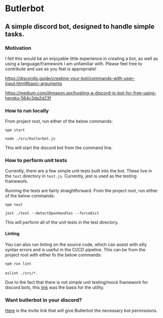 # Butlerbot
## A simple discord bot, designed to handle simple tasks.

### Motivation

I felt this would be an enjoyable little experience in creating a bot, as well as using a language/framework I am unfamiliar with. Please feel free to contribute and use as you feel is appropriate!

https://discordjs.guide/creating-your-bot/commands-with-user-input.html#basic-arguments

https://medium.com/@mason.spr/hosting-a-discord-js-bot-for-free-using-heroku-564c3da2d23f

### How to run locally

From project root, run either of the below commands:

`npm start`
 

`node ./src/butlerbot.js` 

This will start the discord bot from the command line.

### How to perform unit tests

Currently, there are a few simple unit tests built into the bot. These live in the `test` directory in `test.js`. Currently, jest is used as the testing framework.

Running the tests are fairly straightforward. From the project root, run either of the below commands:

`npm test`

`jest ./test --detectOpenHandles --forceExit`

This will perform all of the unit tests in the test directory.

#### Linting

You can also run linting on the source code, which can assist with silly syntax errors and is useful in the CI/CD pipeline. This can be from the project root with either fo the below commands:

`npm run lint`

`eslint ./src/*`. 

Due to the fact that there is not simple unit testing/mock framework for discord bots, this [link](https://stackoverflow.com/questions/60916450/jest-testing-discord-bot-commands) was the basis for the utility.

### Want butlerbot in your discord?
 
[Here](https://discord.com/api/oauth2/authorize?client_id=740165717688582256&permissions=8&scope=bot) is the invite link that will give Butlerbot the necessary bot permissions.
